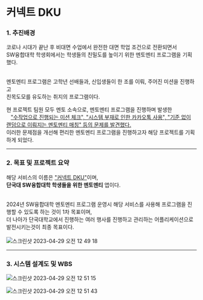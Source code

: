 # 커넥트 DKU

### 1. 추진배경
코로나 시대가 끝난 후 비대면 수업에서 완전한 대면 학업 조건으로 전환되면서<br>
SW융합대학 학생회에서는 학생들의 친밀도를 높이기 위한 멘토멘티 프로그램을 기획했다.<br><br>

멘토멘티 프로그램은 고학년 선배들과, 신입생들이 한 조를 이뤄, 주어진 미션을 진행하고 <br>
친목도모를 유도하는 취지의 프로그램이다.<br>


현 프로젝트 팀원 모두 멘토 소속으로, 멘토멘티 프로그램을 진행하며 발생한<br>  
<ins>"수작업으로 진행되는 미션 체크", "시스템 부재로 인한 카카오톡 사용", "기준 없이 랜덤으로 이뤄지는 멘토멘티 매칭" 등의 문제를 발견했다.</ins><br>
이러한 문제점을 개선해 편리한 멘토멘티 프로그램을 진행하고자 해당 프로젝트를 기획하게 되었다.<br>

<hr>

### 2. 목표 및 프로젝트 요약
해당 서비스의 이름은 <ins>"커넥트 DKU"</ins>이며,<br>
<b>단국대 SW융합대학 학생들을 위한 멘토멘티</b> 앱이다.<br><br>

2024년 SW융합대학 멘토멘티 프로그램 운영시 해당 서비스를 사용해 프로그램을 진행할 수 있도록 하는 것이 1차 목표이며,<br> 
더 나아가 단국대학교에서 진행하는 여러 행사를 진행하고 관리하는 어플리케이션으로 발전시키는것이 최종 목표이다.<br><br>
![스크린샷 2023-04-29 오전 12 49 18](https://user-images.githubusercontent.com/31758135/235194466-ad279033-27c9-448b-92f7-b7734613864a.png)

<hr>

### 3. 시스템 설계도 및 WBS

![스크린샷 2023-04-29 오전 12 51 15](https://user-images.githubusercontent.com/31758135/235194901-b2802126-1e3e-4417-849b-e5756c19698c.png)

![스크린샷 2023-04-29 오전 12 51 43](https://user-images.githubusercontent.com/31758135/235194994-196a9cbe-e651-4808-9e69-c90f5c05480e.png)
